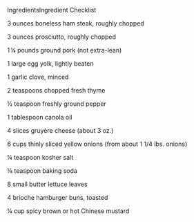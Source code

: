 IngredientsIngredient Checklist

3 ounces boneless ham steak, roughly chopped

3 ounces prosciutto, roughly chopped

1 ¼ pounds ground pork (not extra-lean)

1 large egg yolk, lightly beaten

1 garlic clove, minced

2 teaspoons chopped fresh thyme

½ teaspoon freshly ground pepper

1 tablespoon canola oil

4 slices gruyère cheese (about 3 oz.)

6 cups thinly sliced yellow onions (from about 1 1/4 lbs. onions)

¼ teaspoon kosher salt

⅛ teaspoon baking soda

8 small butter lettuce leaves

4 brioche hamburger buns, toasted

¼ cup spicy brown or hot Chinese mustard